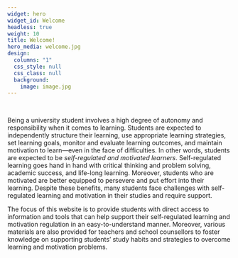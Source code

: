 ```yaml
---
widget: hero
widget_id: Welcome
headless: true
weight: 10
title: Welcome!
hero_media: welcome.jpg
design:
  columns: "1"
  css_style: null
  css_class: null
  background:
    image: image.jpg
---
```

<br>

Being a university student involves a high degree of autonomy and responsibility when it comes to learning. Students are expected to independently structure their learning, use appropriate learning strategies, set learning goals, monitor and evaluate learning outcomes, and maintain motivation to learn—even in the face of difficulties. In other words, students are expected to be *self-regulated and motivated learners*. Self-regulated learning goes hand in hand with critical thinking and problem solving, academic success, and life-long learning. Moreover, students who are motivated are better equipped to persevere and put effort into their learning. Despite these benefits, many students face challenges with self-regulated learning and motivation in their studies and require support.

The focus of this website is to provide students with direct access to information and tools that can help support their self-regulated learning and motivation regulation in an easy-to-understand manner. Moreover, various materials are also provided for teachers and school counsellors to foster knowledge on supporting students’ study habits and strategies to overcome learning and motivation problems.